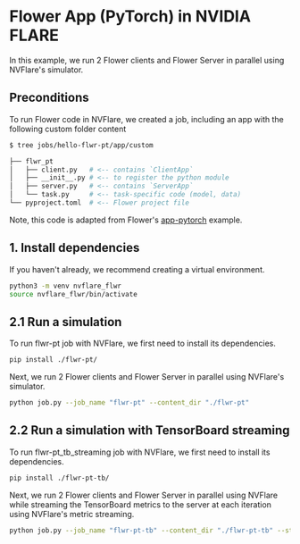 # Flower App (PyTorch) in NVIDIA FLARE

In this example, we run 2 Flower clients and Flower Server in parallel using NVFlare's simulator.

## Preconditions

To run Flower code in NVFlare, we created a job, including an app with the following custom folder content 
```bash
$ tree jobs/hello-flwr-pt/app/custom

├── flwr_pt
│   ├── client.py   # <-- contains `ClientApp`
│   ├── __init__.py # <-- to register the python module
│   ├── server.py   # <-- contains `ServerApp`
│   └── task.py     # <-- task-specific code (model, data)
└── pyproject.toml  # <-- Flower project file
```
Note, this code is adapted from Flower's [app-pytorch](https://github.com/adap/flower/tree/main/examples/app-pytorch) example.

## 1. Install dependencies
If you haven't already, we recommend creating a virtual environment.
```bash
python3 -m venv nvflare_flwr
source nvflare_flwr/bin/activate
```

## 2.1 Run a simulation

To run flwr-pt job with NVFlare, we first need to install its dependencies.
```bash
pip install ./flwr-pt/
```

Next, we run 2 Flower clients and Flower Server in parallel using NVFlare's simulator.
```bash
python job.py --job_name "flwr-pt" --content_dir "./flwr-pt"
```

## 2.2 Run a simulation with TensorBoard streaming

To run flwr-pt_tb_streaming job with NVFlare, we first need to install its dependencies.
```bash
pip install ./flwr-pt-tb/
```

Next, we run 2 Flower clients and Flower Server in parallel using NVFlare while streaming 
the TensorBoard metrics to the server at each iteration using NVFlare's metric streaming.

```bash
python job.py --job_name "flwr-pt-tb" --content_dir "./flwr-pt-tb" --stream_metrics
```

